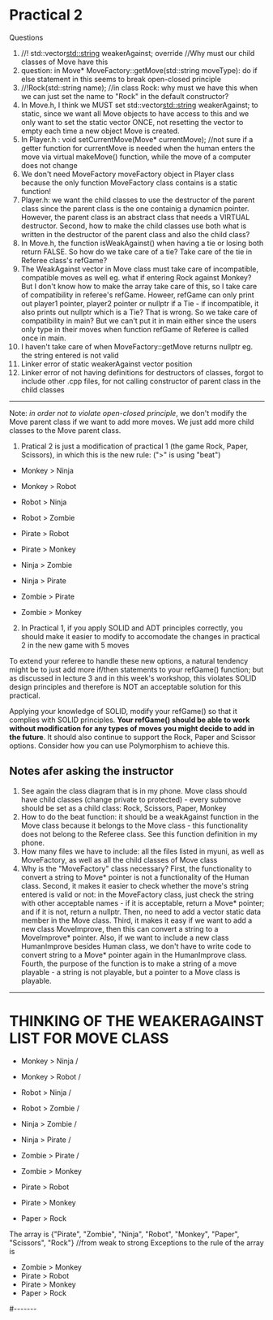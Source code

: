 # Practical 2

Questions
1. //! std::vector<std::string> weakerAgainst; override //Why must our child classes of Move have this 
2. question: in Move* MoveFactory::getMove(std::string moveType): do if else statement in this seems to break open-closed principle
3.  //!Rock(std::string name); //in class Rock: why must we have this when we can just set the name to "Rock" in the default constructor?
4. In Move.h, I think we MUST set std::vector<std::string> weakerAgainst; to static, since we want all Move objects to have access to this and we only want to set the static vector ONCE, not resetting the vector to empty each time a new object Move is created.
5. In Player.h : void setCurrentMove(Move* currentMove); //not sure if a getter function for currentMove is needed when the human enters the move via virtual makeMove() function, while the move of a computer does not change
6. We don't need MoveFactory moveFactory object in Player class because the only function MoveFactory class contains is a static function!
7. Player.h: we want the child classes to use the destructor of the parent class since the parent class is the one containig a dynamicn pointer. However, the parent class is an abstract class that needs a VIRTUAL destructor. Second, how to make the child classes use both what is written in the destructor of the parent class and also the child class?
8. In Move.h, the function isWeakAgainst() when having a tie or losing both return FALSE. So how do we take care of a tie? Take care of the tie in Referee class's refGame?
9. The WeakAgainst vector in Move class must take care of incompatible, compatible moves as well eg. what if entering Rock against Monkey? But I don't know how to make the array take care of this, so I take care of compatibility in referee's refGame. Howeer, refGame can only print out player1 pointer, player2 pointer or nullptr if a Tie - if incompatible, it also prints out nullptr which is a Tie? That is wrong. So we take care of compatibility in main? But we can't put it in main either since the users only type in their moves when function refGame of Referee is called once in main.
10. I haven't take care of when MoveFactory::getMove returns nullptr eg. the string entered is not valid
11. Linker error of static weakerAgainst vector position
12. Linker error of not having definitions for destructors of classes, forgot to include other .cpp files, for not calling constructor of parent class in the child classes
________________________________________________
Note: *in order not to violate open-closed principle*, we don't modify the Move parent class if we want to add more moves. We just add more child classes to the Move parent class.

1. Pratical 2 is just a modification of practical 1 (the game Rock, Paper, Scissors), in which this is the new rule: (">" is using "beat")

* Monkey > Ninja
* Monkey > Robot
* Robot > Ninja
* Robot > Zombie
* Pirate > Robot
* Pirate > Monkey
* Ninja > Zombie

* Ninja > Pirate

* Zombie > Pirate
* Zombie > Monkey

2. In Practical 1, if you apply SOLID and ADT principles correctly, you should make it easier to modify to accomodate the changes in practical 2 in the new game with 5 moves

To extend your referee to handle these new options, a natural tendency might be to just add more if/then statements to your refGame() function; but as discussed in lecture 3 and in this week's workshop, this violates SOLID design principles and therefore is NOT an acceptable solution for this practical.

Applying your knowledge of SOLID, modify your refGame() so that it complies with SOLID principles. **Your refGame() should be able to work without modification for any types of moves you might decide to add in the future**.  It should also continue to support the Rock, Paper and Scissor options.  Consider how you can use Polymorphism to achieve this.



## Notes afer asking the instructor
1. See again the class diagram that is in my phone. Move class should have child classes (change private to protected) - every submove should be set as a child class: Rock, Scissors, Paper, Monkey
2. How to do the beat function: it should be a weakAgainst function in the Move class because it belongs to the Move class - this functionality does not belong to the Referee class. See this function definition in my phone.
3. How many files we have to include: all the files listed in myuni, as well as MoveFactory, as well as all the child classes of Move class
4. Why is the "MoveFactory" class necessary? First, the functionality to convert a string to Move* pointer is not a functionality of the Human class. Second, it makes it easier to check whether the move's string entered is valid or not: in the MoveFactory class, just check the string with other acceptable names - if it is acceptable, return a Move* pointer; and if it is not, return a nullptr. Then, no need to add a vector static data member in the Move class. Third, it makes it easy if we want to add a new class MoveImprove, then this can convert a string to a MoveImprove* pointer. Also, if we want to include a new class HumanImprove besides Human class, we don't have to write code to convert string to a Move* pointer again in the HumanImprove class. Fourth, the purpose of the function is to make a string of a move playable - a string is not playable, but a pointer to a Move class is playable. 
____________________________
# THINKING OF THE WEAKERAGAINST LIST FOR MOVE CLASS
* Monkey > Ninja /
* Monkey > Robot /
* Robot > Ninja / 
* Robot > Zombie /
* Ninja > Zombie /
* Ninja > Pirate /
* Zombie > Pirate /

* Zombie > Monkey
* Pirate > Robot
* Pirate > Monkey
* Paper > Rock

The array is {"Pirate", "Zombie", "Ninja", "Robot", "Monkey", "Paper", "Scissors", "Rock"} //from weak to strong
Exceptions to the rule of the array is
* Zombie > Monkey
* Pirate > Robot
* Pirate > Monkey
* Paper > Rock

#-------
